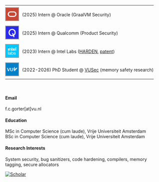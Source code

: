 
<table style="border-collapse: collapse; border: none; padding: 0; margin: 0;">
<tr>
  <td style="border: none; padding: 6px 6px 6px 0; vertical-align: middle; padding-right: 10px;">
    <img src="./static/assets/img/oracle.png" width="40" height="40" style="border: 2px solid #999;">
  </td>
  <td style="border: none; padding: 6px 0; vertical-align: middle;">
    (2025) Intern @ Oracle (GraalVM Security)
  </td>
</tr>
  <tr>
    <td style="border: none; padding: 6px 6px 6px 0; vertical-align: middle; padding-right: 10px;">
      <img src="./static/assets/img/QCOM.png" width="40" height="40" style="border: 2px solid #999;">
    </td>
    <td style="border: none; padding: 6px 0; vertical-align: middle;">
      (2025) Intern @ Qualcomm (Product Security)
    </td>
  </tr>  
  <tr>
    <td style="border: none; padding: 6px 6px 6px 0; vertical-align: middle; padding-right: 10px;">
      <img src="./static/assets/img/intellabs.jpeg" width="40" height="40" style="border: 2px solid #999;">
    </td>
    <td style="border: none; padding: 6px 0; vertical-align: middle;">
       (2023) Intern @ Intel Labs (<a href="https://www.darpa.mil/research/programs/hardening-development-toolchains-against-emergent-execution-engines">HARDEN</a>, <a href="https://patents.google.com/patent/US20250077647A1/en">patent</a>)
    </td>
  </tr>
    <tr>
    <td style="border: none; padding: 6px 6px 6px 0; vertical-align: middle; padding-right: 10px;">
      <img src="./static/assets/img/VU_social_avatar_blauw.png" width="40" height="40" style="border: 2px solid #999;">
    </td>
    <td style="border: none; padding: 6px 0; vertical-align: middle;">
      (2022-2026) PhD Student @ <a href="https://www.vusec.net">VUSec</a> (memory safety research)
    </td>
  </tr>
</table>

<p>&nbsp;</p>

#### Email
f.c.gorter[at]vu.nl

#### Education
MSc in Computer Science (cum laude), Vrije Universiteit Amsterdam\
BSc in Computer Science (cum laude), Vrije Universiteit Amsterdam

#### Research Interests
System security, bug sanitizers, code hardening, compilers, memory tagging, secure allocators

[![Scholar](https://img.shields.io/badge/Google_Scholar-4285F4?style=flat&logo=google-scholar&logoColor=white)](https://scholar.google.com/citations?user=Afy4QisAAAAJ)
